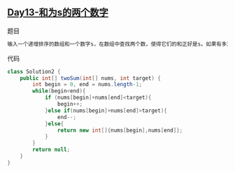 ## [Day13-和为s的两个数字](https://leetcode-cn.com/problems/he-wei-sde-liang-ge-shu-zi-lcof/)

题目

```tex
输入一个递增排序的数组和一个数字s，在数组中查找两个数，使得它们的和正好是s。如果有多对数字的和等于s，则输出任意一对即可。
```

代码

```java
class Solution2 {
    public int[] twoSum(int[] nums, int target) {
        int begin = 0, end = nums.length-1;
        while(begin<end){
            if (nums[begin]+nums[end]<target){
                begin++;
            }else if(nums[begin]+nums[end]>target){
                end--;
            }else{
                return new int[]{nums[begin],nums[end]};
            }
        }
        return null;
    }
}
```



